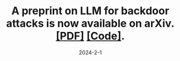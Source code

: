 ---
title: A preprint on LLM for backdoor attacks is now available on arXiv. [[PDF]](https://arxiv.org/abs/2401.01085) [[Code]](https://khchow.com/Imperio).
date: 2024-2-1
---